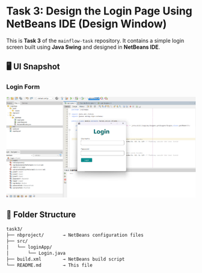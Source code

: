 # Task 3: Design the Login Page Using NetBeans IDE (Design Window)

This is **Task 3** of the `mainflow-task` repository. It contains a simple login screen built using **Java Swing** and designed in **NetBeans IDE**.

## 🖥️ UI Snapshot
### Login Form
![Login Form](screenshots/login.png)

## 📁 Folder Structure

```
task3/
├── nbproject/       → NetBeans configuration files
├── src/
│   └── loginApp/
│       └── Login.java
├── build.xml        → NetBeans build script
└── README.md        → This file
```
